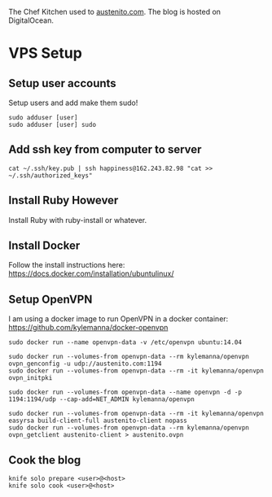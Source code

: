 The Chef Kitchen used to [austenito.com](austenito.com). The blog is hosted on DigitalOcean.

# VPS Setup

## Setup user accounts

Setup users and add make them sudo!
```
sudo adduser [user]
sudo adduser [user] sudo
```

## Add ssh key from computer to server

```
cat ~/.ssh/key.pub | ssh happiness@162.243.82.98 "cat >> ~/.ssh/authorized_keys"
```

## Install Ruby However

Install Ruby with ruby-install or whatever.

## Install Docker

Follow the install instructions here: https://docs.docker.com/installation/ubuntulinux/

## Setup OpenVPN

I am using a docker image to run OpenVPN in a docker container: https://github.com/kylemanna/docker-openvpn

```
sudo docker run --name openvpn-data -v /etc/openvpn ubuntu:14.04

sudo docker run --volumes-from openvpn-data --rm kylemanna/openvpn ovpn_genconfig -u udp://austenito.com:1194
sudo docker run --volumes-from openvpn-data --rm -it kylemanna/openvpn ovpn_initpki

sudo docker run --volumes-from openvpn-data --name openvpn -d -p 1194:1194/udp --cap-add=NET_ADMIN kylemanna/openvpn

sudo docker run --volumes-from openvpn-data --rm -it kylemanna/openvpn easyrsa build-client-full austenito-client nopass
sudo docker run --volumes-from openvpn-data --rm kylemanna/openvpn ovpn_getclient austenito-client > austenito.ovpn
```

## Cook the blog

```
knife solo prepare <user>@<host>
knife solo cook <user>@<host>
```
